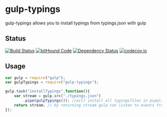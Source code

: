 # gulp-typings
gulp-typings allows you to install typings from typings.json with gulp

## Status
[![Build Status](https://travis-ci.org/pushrocks/gulp-typings.svg?branch=master)](https://travis-ci.org/pushrocks/gulp-typings)
[![bitHound Code](https://www.bithound.io/github/pushrocks/gulp-typings/badges/code.svg)](https://www.bithound.io/github/pushrocks/gulp-typings)
[![Dependency Status](https://david-dm.org/pushrocks/gulp-typings.svg)](https://david-dm.org/pushrocks/gulp-typings)
[![codecov.io](https://codecov.io/github/pushrocks/gulp-typings/coverage.svg?branch=master)](https://codecov.io/github/pushrocks/gulp-typings?branch=master)

## Usage

```js
var gulp = require("gulp");
var gulpTypings = require("gulp-typings");

gulp.task("installTypings",function(){
    var stream = gulp.src("./typings.json")
        .pipe(gulpTypings()); //will install all typingsfiles in pipeline.
    return stream; // by returning stream gulp can listen to events from the stream and knows when it is finished.
});
```
